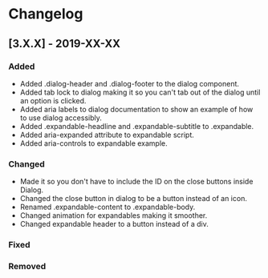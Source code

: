 # Changelog

## [3.X.X] - 2019-XX-XX

### Added

- Added .dialog-header and .dialog-footer to the dialog component.
- Added tab lock to dialog making it so you can't tab out of the dialog until an option is clicked.
- Added aria labels to dialog documentation to show an example of how to use dialog accessibly.
- Added .expandable-headline and .expandable-subtitle to .expandable.
- Added aria-expanded attribute to expandable script.
- Added aria-controls to expandable example.

### Changed

- Made it so you don't have to include the ID on the close buttons inside Dialog.
- Changed the close button in dialog to be a button instead of an icon.
- Renamed .expandable-content to .expandable-body.
- Changed animation for expandables making it smoother.
- Changed expandable header to a button instead of a div.

### Fixed

### Removed
